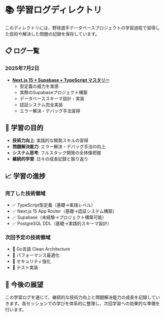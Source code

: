 # 📚 学習ログディレクトリ

このディレクトリには、野球選手データベースプロジェクトの学習過程で習得した技術や解決した問題の記録を保存しています。

## 📋 ログ一覧

### 2025年7月2日
- **[Next.js 15 + Supabase + TypeScript マスタリー](./2025-07-02-supabase-nextjs15-typescript-mastery.md)**
  - 型定義の威力を実感
  - 実際のSupabaseプロジェクト構築
  - データベーススキーマ設計・実装
  - 認証システム完全実装
  - エラー解決・デバッグ手法習得

## 🎯 学習の目的

- **技術力向上**: 実践的な開発スキルの習得
- **問題解決能力**: エラー解決・デバッグ手法の向上
- **システム思考**: フルスタック開発の全体像把握
- **継続的学習**: 日々の成長記録と振り返り

## 📈 学習の進捗

### 完了した技術領域
- ✅ TypeScript型定義（基礎→実践レベル）
- ✅ Next.js 15 App Router（基礎→認証システム構築）
- ✅ Supabase（未経験→プロジェクト構築可能）
- ✅ PostgreSQL DDL（基礎→実践的スキーマ設計）

### 次回予定の技術領域
- 🔄 Go言語 Clean Architecture
- 🔄 パフォーマンス最適化
- 🔄 セキュリティ強化
- 🔄 テスト実装

## 🚀 今後の展望

この学習ログを通じて、継続的な技術力向上と問題解決能力の成長を記録していきます。各セッションでの学びを体系的に整理し、次回学習への効果的な準備を行います。 
